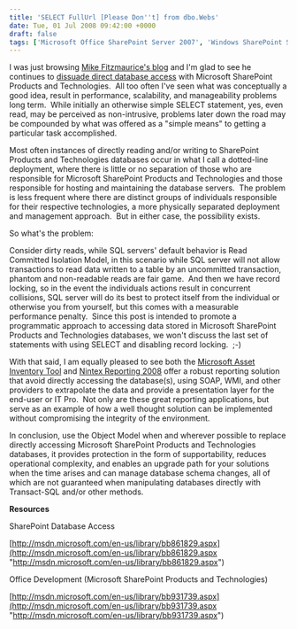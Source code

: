 ```yaml
---
title: 'SELECT FullUrl [Please Don''t] from dbo.Webs'
date: Tue, 01 Jul 2008 09:42:00 +0000
draft: false
tags: ['Microsoft Office SharePoint Server 2007', 'Windows SharePoint Services 3.0']
---
```


I was just browsing [Mike Fitzmaurice's blog](http://mikefitzmaurice.wordpress.com/) and I'm glad to see he continues to [dissuade direct database access](http://blogs.msdn.com/mikefitz/archive/2005/04/01/404802.aspx) with Microsoft SharePoint Products and Technologies.  All too often I've seen what was conceptually a good idea, result in performance, scalability, and manageability problems long term.  While initially an otherwise simple SELECT statement, yes, even read, may be perceived as non-intrusive, problems later down the road may be compounded by what was offered as a "simple means" to getting a particular task accomplished.

Most often instances of directly reading and/or writing to SharePoint Products and Technologies databases occur in what I call a dotted-line deployment, where there is little or no separation of those who are responsible for Microsoft SharePoint Products and Technologies and those responsible for hosting and maintaining the database servers.  The problem is less frequent where there are distinct groups of individuals responsible for their respective technologies, a more physically separated deployment and management approach.  But in either case, the possibility exists.

So what's the problem:

Consider dirty reads, while SQL servers' default behavior is Read Committed Isolation Model, in this scenario while SQL server will not allow transactions to read data written to a table by an uncommitted transaction, phantom and non-readable reads are fair game.  And then we have record locking, so in the event the individuals actions result in concurrent collisions, SQL server will do its best to protect itself from the individual or otherwise you from yourself, but this comes with a measurable performance penalty.  Since this post is intended to promote a programmatic approach to accessing data stored in Microsoft SharePoint Products and Technologies databases, we won't discuss the last set of statements with using SELECT and disabling record locking.  ;-)

With that said, I am equally pleased to see both the [Microsoft Asset Inventory Tool](http://go.microsoft.com/fwlink/?LinkID=103035) and [Nintex Reporting 2008](http://www.nintex.com/Nproducts/Reporting.aspx) offer a robust reporting solution that avoid directly accessing the database(s), using SOAP, WMI, and other providers to extrapolate the data and provide a presentation layer for the end-user or IT Pro.  Not only are these great reporting applications, but serve as an example of how a well thought solution can be implemented without compromising the integrity of the environment.

In conclusion, use the Object Model when and wherever possible to replace directly accessing Microsoft SharePoint Products and Technologies databases, it provides protection in the form of supportability, reduces operational complexity, and enables an upgrade path for your solutions when the time arises and can manage database schema changes, all of which are not guaranteed when manipulating databases directly with Transact-SQL and/or other methods.

**Resources**

SharePoint Database Access

[http://msdn.microsoft.com/en-us/library/bb861829.aspx](http://msdn.microsoft.com/en-us/library/bb861829.aspx "http://msdn.microsoft.com/en-us/library/bb861829.aspx")

Office Development (Microsoft SharePoint Products and Technologies)

[http://msdn.microsoft.com/en-us/library/bb931739.aspx](http://msdn.microsoft.com/en-us/library/bb931739.aspx "http://msdn.microsoft.com/en-us/library/bb931739.aspx")